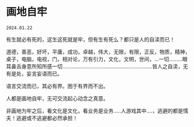 # 画地自牢
` 2024.01.22 `

有生就必有死的，这生这死就是牢，但有生有死么？都只是人的自渎而已！

道德，善恶，好坏，平庸，成功，卓越，伟大，无限，有限，正反，物质，精神，桌子，电脑，电视，门，相对论，万有引力，文化，文明，世间，...一切.........眼耳鼻舌身意所知所感一切.............................................................皆人之自渎，无有是处，妄言妄语而已。

语言交流而已，其必有界。困于有界而不出。

人都是画地自牢，无可交流起心动念之真意。

非画地为牢之后，看文化是文化，看业务是业务.....人游戏其中....，逃避的都是懦夫！逃避或不逃避都必然承担！
